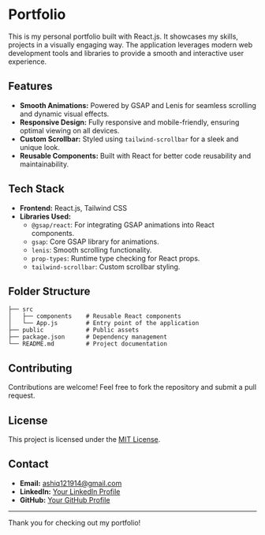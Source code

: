 # Portfolio

This is my personal portfolio built with React.js. It showcases my skills, projects in a visually engaging way. The application leverages modern web development tools and libraries to provide a smooth and interactive user experience.

## Features

- **Smooth Animations:** Powered by GSAP and Lenis for seamless scrolling and dynamic visual effects.
- **Responsive Design:** Fully responsive and mobile-friendly, ensuring optimal viewing on all devices.
- **Custom Scrollbar:** Styled using `tailwind-scrollbar` for a sleek and unique look.
- **Reusable Components:** Built with React for better code reusability and maintainability.

## Tech Stack

- **Frontend:** React.js, Tailwind CSS
- **Libraries Used:**
  - `@gsap/react`: For integrating GSAP animations into React components.
  - `gsap`: Core GSAP library for animations.
  - `lenis`: Smooth scrolling functionality.
  - `prop-types`: Runtime type checking for React props.
  - `tailwind-scrollbar`: Custom scrollbar styling.

## Folder Structure

```
├── src
│   ├── components    # Reusable React components
│   └── App.js        # Entry point of the application
├── public            # Public assets
├── package.json      # Dependency management
└── README.md         # Project documentation
```

## Contributing

Contributions are welcome! Feel free to fork the repository and submit a pull request.

## License

This project is licensed under the [MIT License](LICENSE).

## Contact

- **Email:** ashiq121914@gmail.com
- **LinkedIn:** [Your LinkedIn Profile](https://www.linkedin.com/in/gazi-ashiq-reza/)
- **GitHub:** [Your GitHub Profile](https://github.com/Ashiq121914)

---

Thank you for checking out my portfolio!
